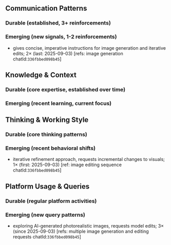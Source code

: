 ## Communication Patterns
### Durable (established, 3+ reinforcements)

### Emerging (new signals, 1-2 reinforcements)
- gives concise, imperative instructions for image generation and iterative edits; 2× (last: 2025-09-03) [refs: image generation chatId:`336fbbed098b45`]

## Knowledge & Context
### Durable (core expertise, established over time)

### Emerging (recent learning, current focus)

## Thinking & Working Style
### Durable (core thinking patterns)

### Emerging (recent behavioral shifts)
- iterative refinement approach, requests incremental changes to visuals; 1× (first: 2025-09-03) [ref: image editing sequence chatId:`336fbbed098b45`]

## Platform Usage & Queries
### Durable (regular platform activities)

### Emerging (new query patterns)
- exploring AI-generated photorealistic images, requests model edits; 3× (since 2025-09-03) [refs: multiple image generation and editing requests chatId:`336fbbed098b45`]